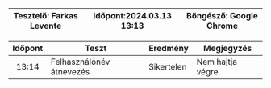 |Tesztelő: Farkas Levente| Időpont:2024.03.13 13:13| Böngésző: Google Chrome|
| -------------------------------------|----------|-------------------------|

| Időpont | Teszt                | Eredmény | Megjegyzés                                                            |
|:-------:|----------------------|----------|-----------------------------------------------------------------------|
|13:14| Felhasználónév átnevezés| Sikertelen| Nem hajtja végre.|